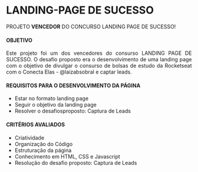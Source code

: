 # LANDING-PAGE DE SUCESSO

<p>PROJETO <strong>VENCEDOR</strong> DO CONCURSO LANDING PAGE DE SUCESSO!</p>

<h4> OBJETIVO </h4>

<p align="justify">
Este projeto foi um dos vencedores do consurso LANDING PAGE DE SUCESSO. O desafio proposto era o desenvolvimento de uma landing page com o objetivo de divulgar o consurso de bolsas de estudo da Rocketseat com o Conecta Elas - @laizabsobral e captar leads.
</p>

<h4>REQUISITOS PARA O DESENVOLVIMENTO DA PÁGINA</h4>

* Estar no formato landing page
* Seguir o objetivo da landing page
* Resolver o desafiosproposto: Captura de Leads

<h4>CRITÉRIOS AVALIADOS</h4>

* Criatividade
* Organização do Código
* Estruturação da página
* Conhecimento em HTML, CSS e Javascript
* Resolução do desafio proposto: Captura de Leads
